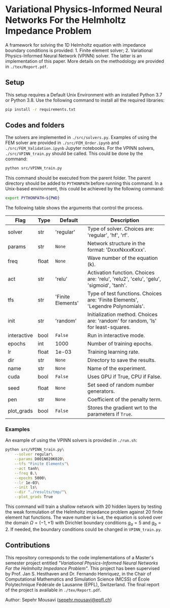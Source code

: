 # Variational Physics-Informed Neural Networks For the Helmholtz Impedance Problem

A framework for solving the 1D Helmholtz equation with impedance boundary conditions is provided: 1. Finite element solver; 2. Variational Physics-Informed Neural Network (VPINN) solver. The latter is an implementation of this paper. More details on the methodology are provided in `./tex/Report.pdf`.

## Setup
This setup requires a Default Unix Environment with an installed Python 3.7 or Python 3.8. Use the following command to install all the required libraries:
```bash
pip install -r requirements.txt
```

## Codes and folders
The solvers are implemented in `./src/solvers.py`. Examples of using the FEM solver are provided in `./src/FEM_Order.ipynb` and `./src/FEM_Validation.ipynb` Jupyter notebooks. For the VPINN solvers, `./src/VPINN_train.py` should be called. This could be done by the command:
```bash
python src/VPINN_train.py
```
This command should be executed from the parent folder. The parent directory should be added to `PYTHONPATH` before running this command. In a Unix-based environment, this could be achieved by the following command:
```bash
export PYTHONPATH=${PWD}
```

The following table shows the arguments that control the process.

| Flag                  | Type  | Default           | Description                                                                           |
| --------------------- |-------|-------------------|---------------------------------------------------------------------------------------|
| solver                | str   | 'regular'         | Type of solver. Choices are: 'regular', 'hf', 'rf'.                                   |
| params                | str   | `None`            | Network structure in the format: 'DxxxNxxxKxxx'.                                      |
| freq                  | float | `None`            | Wave number of the equation (k).                                                      |
| act                   | str   | 'relu'            | Activation function. Choices are: 'relu', 'relu2', 'celu', 'gelu', 'sigmoid', 'tanh'. |
| tfs                   | str   | 'Finite Elements' | Type of test functions. Choices are: 'Finite Elements', 'Legendre Polynomials'.       |
| init                  | str   | 'random'          | Initialization method. Choices are: 'random' for random, 'ls' for least-squares.      |
| interactive           | bool  | `False`           | Run in interactive mode.                                                              |
| epochs                | int   | 1000              | Number of training epochs.                                                            |
| lr                    | float | 1e-03             | Training learning rate.                                                               |
| dir                   | str   | `None`            | Directory to save the results.                                                        |
| name                  | str   | `None`            | Name of the experiment.                                                               |
| cuda                  | bool  | `False`           | Uses GPU if True, CPU if False.                                                       |
| seed                  | float | `None`            | Set seed of random number generators.                                                 |
| pen                   | str   | `None`            | Coefficient of the penalty term.                                                      |
| plot_grads            | bool  | `False`           | Stores the gradient wrt to the parameters if `True`.                                  |

### Examples

An example of using the VPINN solvers is provided in `./run.sh`:
```bash
python src/VPINN_train.py\
    --solver regular\
    --params D001N020K020\
    --tfs "Finite Elements"\
    --act tanh\
    --freq 8.\
    --epochs 5000\
    --lr 1e-03\
    --init ls\
    --dir "./results/tmp/"\
    --plot_grads True
```
This command will train a shallow network with 20 hidden layers by testing the weak formulation of the Helmholtz impedance problem against 20 finite element hat functions. The wave number is `k=8`, the equation is solved over the domain $\Omega = (-1,+1)$ with Dirichlet boundary conditions $g_a = 5$ and $g_b = 2$. If needed, the boundary conditions could be changed in `VPINN_train.py`.

## Contributions
This repository corresponds to the code implementations of a Master's semester project entitled *"Variational Physics-Informed Neural Networks For the Helmholtz Impedance Problem"*. This project has been supervised by Prof. Jan S. Hesthaven and Dr. Fernando Henriquez, in the Chair of Computational Mathematics and Simulation Science (MCSS) of École Polytechnique Fédérale de Lausanne (EPFL), Switzerland. The final report of the project is available in `./tex/Report.pdf`.

Author: Sepehr Mousavi ([sepehr.mousavi@epfl.ch](mailto:sepehr.mousavi@epfl.ch))
